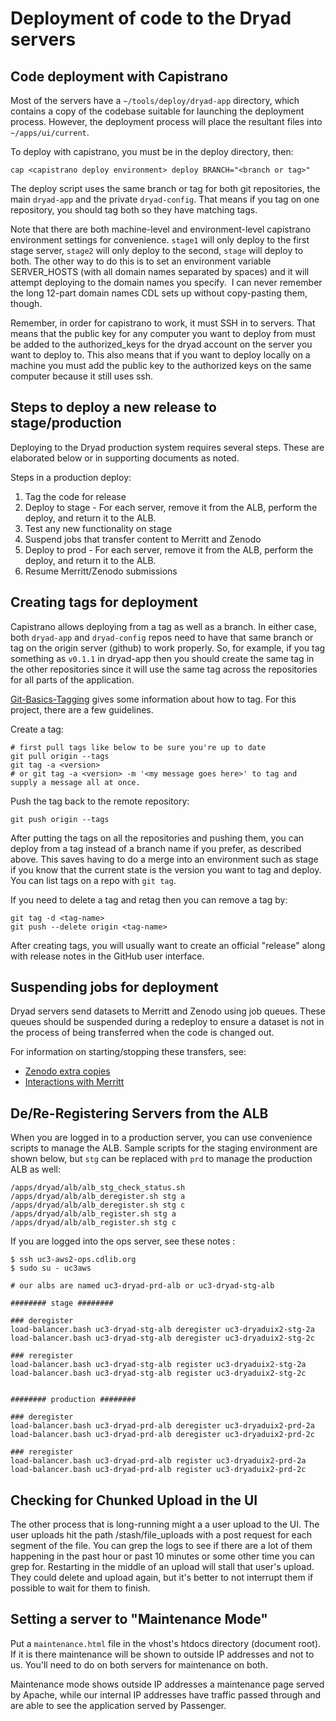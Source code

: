
Deployment of code to the Dryad servers
=========================================

Code deployment with Capistrano
-------------------------------

Most of the servers have a `~/tools/deploy/dryad-app` directory, which
contains a copy of the codebase suitable for launching the deployment
process. However, the deployment process will place the resultant
files into `~/apps/ui/current`.

To deploy with capistrano, you must be in the deploy directory, then:
```
cap <capistrano deploy environment> deploy BRANCH="<branch or tag>"
```

The deploy script uses the same branch or tag for both git
repositories, the main `dryad-app` and the private
`dryad-config`. That means if you tag on one repository, you should
tag both so they have matching tags.

Note that there are both machine-level and environment-level
capistrano environment settings for convenience. `stage1` will only
deploy to the first stage server, `stage2` will only deploy to the
second, `stage` will deploy to both. The other way to do this is to
set an environment variable SERVER_HOSTS (with all domain names
separated by spaces) and it will attempt deploying to the domain names
you specify.  I can never remember the long 12-part domain names CDL
sets up without copy-pasting them, though.

Remember, in order for capistrano to work, it must SSH in to servers.
That means that the public key for any computer you want to deploy
from must be added to the authorized_keys for the dryad account on the
server you want to deploy to. This also means that if you want to
deploy locally on a machine you must add the public key to the
authorized keys on the same computer because it still uses ssh.


Steps to deploy a new release to stage/production
-------------------------------------------------

Deploying to the Dryad production system requires several steps. These
are elaborated below or in supporting documents as noted.

Steps in a production deploy:
1. Tag the code for release
2. Deploy to stage - For each server, remove it from the ALB, perform
   the deploy, and return it to the ALB. 
3. Test any new functionality on stage
4. Suspend jobs that transfer content to Merritt and Zenodo
5. Deploy to prod - For each server, remove it from the ALB, perform
   the deploy, and return it to the ALB. 
6. Resume Merritt/Zenodo submissions

Creating tags for deployment
---------------------------------

Capistrano allows deploying from a tag as well as a branch. In either
case, both `dryad-app` and `dryad-config` repos need to have that same
branch or tag on the origin server (github) to work properly. So, for
example, if you tag something as `v0.1.1` in dryad-app then you should
create the same tag in the other repositories since it will use the
same tag across the repositories for all parts of the application.

[Git-Basics-Tagging](https://git-scm.com/book/en/v2/Git-Basics-Tagging)
gives some information about how to tag. For this project, there are a
few guidelines.

Create a tag:
```
# first pull tags like below to be sure you're up to date
git pull origin --tags
git tag -a <version>
# or git tag -a <version> -m '<my message goes here>' to tag and supply a message all at once.
```
Push the tag back to the remote repository:
```
git push origin --tags
```

After putting the tags on all the repositories and pushing them, you
can deploy from a tag instead of a branch name if you prefer, as
described above. This saves having to do a merge into an environment
such as stage if you know that the current state is the version you
want to tag and deploy.  You can list tags on a repo with `git tag`.

If you need to delete a tag and retag then you can remove a tag by:
```
git tag -d <tag-name>
git push --delete origin <tag-name>
```

After creating tags, you will usually want to create an official
"release" along with release notes in the GitHub user interface.

Suspending jobs for deployment
------------------------------

Dryad servers send datasets to Merritt and Zenodo using job
queues. These queues should be suspended during a redeploy to ensure
a dataset is not in the process of being transferred when the code is
changed out.

For information on starting/stopping these transfers, see:
- [Zenodo extra copies](../zenodo_integration/delayed_jobs.md)
- [Interactions with Merritt](merritt.md)


De/Re-Registering Servers from the ALB
---------------------------------------

When you are logged in to a production server, you can use convenience
scripts to manage the ALB. Sample scripts for the staging environment
are shown below, but `stg` can be replaced with `prd` to manage the
production ALB as well:

```
/apps/dryad/alb/alb_stg_check_status.sh
/apps/dryad/alb/alb_deregister.sh stg a
/apps/dryad/alb/alb_deregister.sh stg c
/apps/dryad/alb/alb_register.sh stg a
/apps/dryad/alb/alb_register.sh stg c
```

If you are logged into the ops server, see these notes :

```
$ ssh uc3-aws2-ops.cdlib.org
$ sudo su - uc3aws

# our albs are named uc3-dryad-prd-alb or uc3-dryad-stg-alb

######## stage ########

### deregister
load-balancer.bash uc3-dryad-stg-alb deregister uc3-dryaduix2-stg-2a
load-balancer.bash uc3-dryad-stg-alb deregister uc3-dryaduix2-stg-2c

### reregister
load-balancer.bash uc3-dryad-stg-alb register uc3-dryaduix2-stg-2a
load-balancer.bash uc3-dryad-stg-alb register uc3-dryaduix2-stg-2c


######## production ########

### deregister
load-balancer.bash uc3-dryad-prd-alb deregister uc3-dryaduix2-prd-2a
load-balancer.bash uc3-dryad-prd-alb deregister uc3-dryaduix2-prd-2c

### reregister
load-balancer.bash uc3-dryad-prd-alb register uc3-dryaduix2-prd-2a
load-balancer.bash uc3-dryad-prd-alb register uc3-dryaduix2-prd-2c
```

Checking for Chunked Upload in the UI
-------------------------------------

The other process that is long-running might a a user upload to the
UI. The user uploads hit the path /stash/file_uploads with a post
request for each segment of the file. You can grep the logs to see if
there are a lot of them happening in the past hour or past 10 minutes
or some other time you can grep for. Restarting in the middle of an
upload will stall that user's upload. They could delete and upload
again, but it's better to not interrupt them if possible to wait for
them to finish.


Setting a server to "Maintenance Mode"
--------------------------------------

Put a `maintenance.html` file in the vhost's htdocs directory (document
root). If it is there maintenance will be shown to outside IP
addresses and not to us. You'll need to do on both servers for
maintenance on both.

Maintenance mode shows outside IP addresses a maintenance page served
by Apache, while our internal IP addresses have traffic passed through
and are able to see the application served by Passenger.
